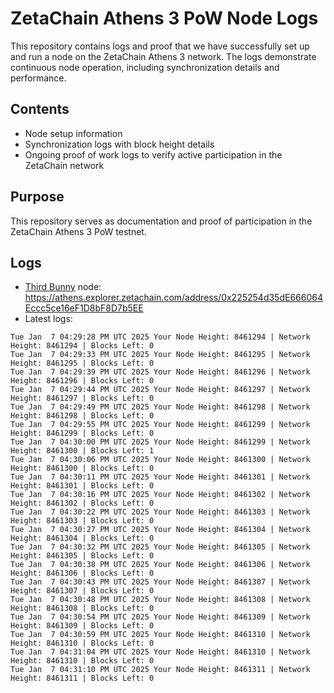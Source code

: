 # ZetaChain Athens 3 PoW Node Logs
This repository contains logs and proof that we have successfully set up and run a node on the ZetaChain Athens 3 network. The logs demonstrate continuous node operation, including synchronization details and performance.

## Contents
- Node setup information
- Synchronization logs with block height details
- Ongoing proof of work logs to verify active participation in the ZetaChain network

## Purpose
This repository serves as documentation and proof of participation in the ZetaChain Athens 3 PoW testnet.

## Logs

- [Third Bunny](https://thirdbunny.xyz/) node: https://athens.explorer.zetachain.com/address/0x225254d35dE666064Eccc5ce16eF1D8bF8D7b5EE
- Latest logs:
```
Tue Jan  7 04:29:28 PM UTC 2025 Your Node Height: 8461294 | Network Height: 8461294 | Blocks Left: 0
Tue Jan  7 04:29:33 PM UTC 2025 Your Node Height: 8461295 | Network Height: 8461295 | Blocks Left: 0
Tue Jan  7 04:29:39 PM UTC 2025 Your Node Height: 8461296 | Network Height: 8461296 | Blocks Left: 0
Tue Jan  7 04:29:44 PM UTC 2025 Your Node Height: 8461297 | Network Height: 8461297 | Blocks Left: 0
Tue Jan  7 04:29:49 PM UTC 2025 Your Node Height: 8461298 | Network Height: 8461298 | Blocks Left: 0
Tue Jan  7 04:29:55 PM UTC 2025 Your Node Height: 8461299 | Network Height: 8461299 | Blocks Left: 0
Tue Jan  7 04:30:00 PM UTC 2025 Your Node Height: 8461299 | Network Height: 8461300 | Blocks Left: 1
Tue Jan  7 04:30:06 PM UTC 2025 Your Node Height: 8461300 | Network Height: 8461300 | Blocks Left: 0
Tue Jan  7 04:30:11 PM UTC 2025 Your Node Height: 8461301 | Network Height: 8461301 | Blocks Left: 0
Tue Jan  7 04:30:16 PM UTC 2025 Your Node Height: 8461302 | Network Height: 8461302 | Blocks Left: 0
Tue Jan  7 04:30:22 PM UTC 2025 Your Node Height: 8461303 | Network Height: 8461303 | Blocks Left: 0
Tue Jan  7 04:30:27 PM UTC 2025 Your Node Height: 8461304 | Network Height: 8461304 | Blocks Left: 0
Tue Jan  7 04:30:32 PM UTC 2025 Your Node Height: 8461305 | Network Height: 8461305 | Blocks Left: 0
Tue Jan  7 04:30:38 PM UTC 2025 Your Node Height: 8461306 | Network Height: 8461306 | Blocks Left: 0
Tue Jan  7 04:30:43 PM UTC 2025 Your Node Height: 8461307 | Network Height: 8461307 | Blocks Left: 0
Tue Jan  7 04:30:48 PM UTC 2025 Your Node Height: 8461308 | Network Height: 8461308 | Blocks Left: 0
Tue Jan  7 04:30:54 PM UTC 2025 Your Node Height: 8461309 | Network Height: 8461309 | Blocks Left: 0
Tue Jan  7 04:30:59 PM UTC 2025 Your Node Height: 8461310 | Network Height: 8461310 | Blocks Left: 0
Tue Jan  7 04:31:04 PM UTC 2025 Your Node Height: 8461310 | Network Height: 8461310 | Blocks Left: 0
Tue Jan  7 04:31:10 PM UTC 2025 Your Node Height: 8461311 | Network Height: 8461311 | Blocks Left: 0
```
